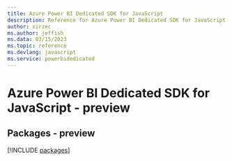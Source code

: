 ```yaml
---
title: Azure Power BI Dedicated SDK for JavaScript
description: Reference for Azure Power BI Dedicated SDK for JavaScript
author: xirzec
ms.author: jeffish
ms.data: 03/15/2023
ms.topic: reference
ms.devlang: javascript
ms.service: powerbidedicated
---
```

# Azure Power BI Dedicated SDK for JavaScript - preview
## Packages - preview
[!INCLUDE [packages](power-bi-dedicated-index.md)]